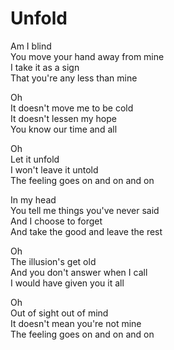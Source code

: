 # Unfold

Am I blind  
You move your hand away from mine  
I take it as a sign  
That you're any less than mine  

Oh  
It doesn't move me to be cold  
It doesn't lessen my hope  
You know our time and all  

Oh  
Let it unfold  
I won't leave it untold  
The feeling goes on and on and on  

In my head  
You tell me things you've never said  
And I choose to forget   
And take the good and leave the rest  

Oh  
The illusion's get old  
And you don't answer when I call  
I would have given you it all  

Oh  
Out of sight out of mind  
It doesn't mean you're not mine  
The feeling goes on and on and on  

